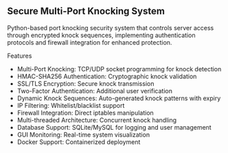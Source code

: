 ## Secure Multi-Port Knocking System

Python-based port knocking security system that controls server access through encrypted knock sequences, implementing authentication protocols and firewall integration for enhanced protection.   

Features
- Multi-Port Knocking: TCP/UDP socket programming for knock detection
- HMAC-SHA256 Authentication: Cryptographic knock validation
- SSL/TLS Encryption: Secure knock transmission
- Two-Factor Authentication: Additional user verification
- Dynamic Knock Sequences: Auto-generated knock patterns with expiry
- IP Filtering: Whitelist/blacklist support
- Firewall Integration: Direct iptables manipulation
- Multi-threaded Architecture: Concurrent knock handling
- Database Support: SQLite/MySQL for logging and user management
- GUI Monitoring: Real-time system visualization
- Docker Support: Containerized deployment
